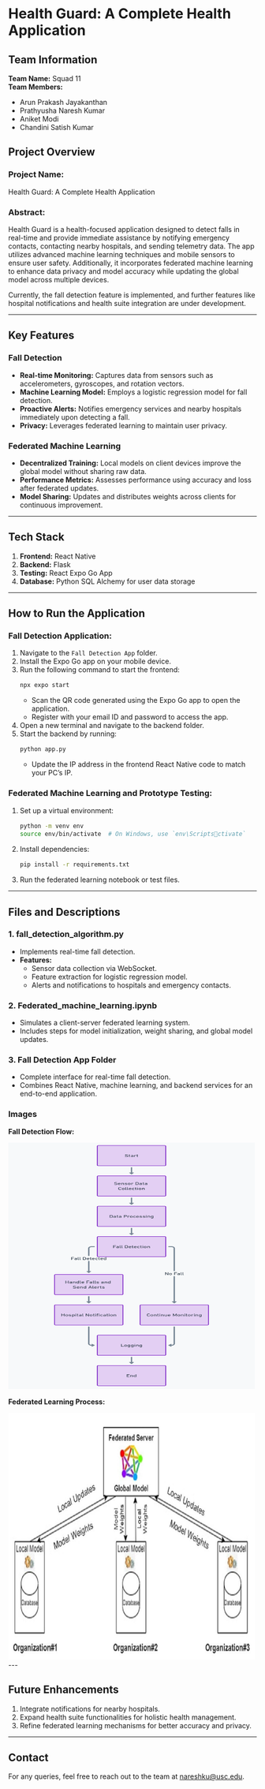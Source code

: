 # Health Guard: A Complete Health Application

## Team Information

**Team Name:** Squad 11  
**Team Members:**
- Arun Prakash Jayakanthan
- Prathyusha Naresh Kumar
- Aniket Modi
- Chandini Satish Kumar

## Project Overview

### Project Name:
Health Guard: A Complete Health Application

### Abstract:
Health Guard is a health-focused application designed to detect falls in real-time and provide immediate assistance by notifying emergency contacts, contacting nearby hospitals, and sending telemetry data. The app utilizes advanced machine learning techniques and mobile sensors to ensure user safety. Additionally, it incorporates federated machine learning to enhance data privacy and model accuracy while updating the global model across multiple devices. 

Currently, the fall detection feature is implemented, and further features like hospital notifications and health suite integration are under development.

---

## Key Features

### Fall Detection
- **Real-time Monitoring:** Captures data from sensors such as accelerometers, gyroscopes, and rotation vectors.
- **Machine Learning Model:** Employs a logistic regression model for fall detection.
- **Proactive Alerts:** Notifies emergency services and nearby hospitals immediately upon detecting a fall.
- **Privacy:** Leverages federated learning to maintain user privacy.

### Federated Machine Learning
- **Decentralized Training:** Local models on client devices improve the global model without sharing raw data.
- **Performance Metrics:** Assesses performance using accuracy and loss after federated updates.
- **Model Sharing:** Updates and distributes weights across clients for continuous improvement.

---

## Tech Stack

1. **Frontend:** React Native
2. **Backend:** Flask
3. **Testing:** React Expo Go App
4. **Database:** Python SQL Alchemy for user data storage

---

## How to Run the Application

### Fall Detection Application:
1. Navigate to the `Fall Detection App` folder.
2. Install the Expo Go app on your mobile device.
3. Run the following command to start the frontend:
   ```bash
   npx expo start
   ```
   - Scan the QR code generated using the Expo Go app to open the application.
   - Register with your email ID and password to access the app.
4. Open a new terminal and navigate to the backend folder.
5. Start the backend by running:
   ```bash
   python app.py
   ```
   - Update the IP address in the frontend React Native code to match your PC’s IP.

### Federated Machine Learning and Prototype Testing:
1. Set up a virtual environment:
   ```bash
   python -m venv env
   source env/bin/activate  # On Windows, use `env\Scriptsctivate`
   ```
2. Install dependencies:
   ```bash
   pip install -r requirements.txt
   ```
3. Run the federated learning notebook or test files.

---

## Files and Descriptions

### 1. **fall_detection_algorithm.py**
- Implements real-time fall detection.
- **Features:**
  - Sensor data collection via WebSocket.
  - Feature extraction for logistic regression model.
  - Alerts and notifications to hospitals and emergency contacts.

### 2. **Federated_machine_learning.ipynb**
- Simulates a client-server federated learning system.
- Includes steps for model initialization, weight sharing, and global model updates.

### 3. **Fall Detection App Folder**
- Complete interface for real-time fall detection.
- Combines React Native, machine learning, and backend services for an end-to-end application.

### Images

<!-- **System Architecture:**
![System Architecture](images/system_architecture.png) -->

**Fall Detection Flow:**
<!--![Fall Detection Flow](https://github.com/prathyusha1311/Datascience-project/raw/d0e716d830fee63fde7abb66d978a3a74afdf1a1/Images/Fall%20detection%20flow.png)-->
<img src="https://github.com/prathyusha1311/Datascience-project/raw/d0e716d830fee63fde7abb66d978a3a74afdf1a1/Images/Fall%20detection%20flow.png" alt="Fall Detection Flow" width="500" height="500">



**Federated Learning Process:**

<img src="https://github.com/prathyusha1311/Datascience-project/blob/60ad93939236f8dcc70b4575c8262cce8eba0fb3/Images/Flow-chart-of-the-federated-learning-model.png" alt="Federated ML Worlflow" width="500" height="500">
---

## Future Enhancements

1. Integrate notifications for nearby hospitals.
2. Expand health suite functionalities for holistic health management.
3. Refine federated learning mechanisms for better accuracy and privacy.

---

## Contact
For any queries, feel free to reach out to the team at [nareshku@usc.edu](mailto:nareshku@usc.edu).
